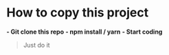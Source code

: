 # How to copy this project

**- Git clone this repo**
**- npm install / yarn**
**- Start coding**

> Just do it
